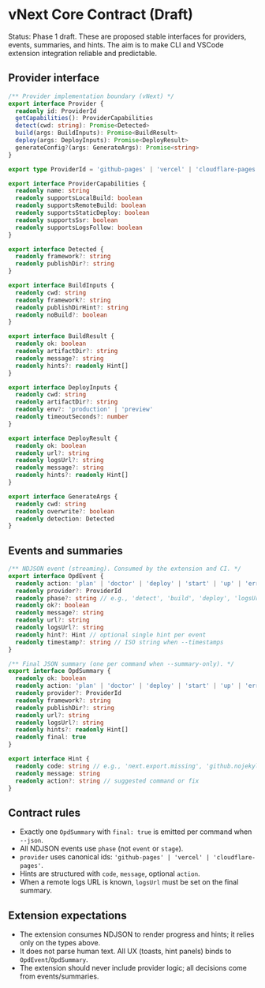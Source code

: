 # vNext Core Contract (Draft)

Status: Phase 1 draft. These are proposed stable interfaces for providers, events, summaries, and hints. The aim is to make CLI and VSCode extension integration reliable and predictable.

## Provider interface

```ts
/** Provider implementation boundary (vNext) */
export interface Provider {
  readonly id: ProviderId
  getCapabilities(): ProviderCapabilities
  detect(cwd: string): Promise<Detected>
  build(args: BuildInputs): Promise<BuildResult>
  deploy(args: DeployInputs): Promise<DeployResult>
  generateConfig?(args: GenerateArgs): Promise<string>
}

export type ProviderId = 'github-pages' | 'vercel' | 'cloudflare-pages'

export interface ProviderCapabilities {
  readonly name: string
  readonly supportsLocalBuild: boolean
  readonly supportsRemoteBuild: boolean
  readonly supportsStaticDeploy: boolean
  readonly supportsSsr: boolean
  readonly supportsLogsFollow: boolean
}

export interface Detected {
  readonly framework?: string
  readonly publishDir?: string
}

export interface BuildInputs {
  readonly cwd: string
  readonly framework?: string
  readonly publishDirHint?: string
  readonly noBuild?: boolean
}

export interface BuildResult {
  readonly ok: boolean
  readonly artifactDir?: string
  readonly message?: string
  readonly hints?: readonly Hint[]
}

export interface DeployInputs {
  readonly cwd: string
  readonly artifactDir?: string
  readonly env?: 'production' | 'preview'
  readonly timeoutSeconds?: number
}

export interface DeployResult {
  readonly ok: boolean
  readonly url?: string
  readonly logsUrl?: string
  readonly message?: string
  readonly hints?: readonly Hint[]
}

export interface GenerateArgs {
  readonly cwd: string
  readonly overwrite?: boolean
  readonly detection: Detected
}
```

## Events and summaries

```ts
/** NDJSON event (streaming). Consumed by the extension and CI. */
export interface OpdEvent {
  readonly action: 'plan' | 'doctor' | 'deploy' | 'start' | 'up' | 'error'
  readonly provider?: ProviderId
  readonly phase?: string // e.g., 'detect', 'build', 'deploy', 'logsUrl', 'done'
  readonly ok?: boolean
  readonly message?: string
  readonly url?: string
  readonly logsUrl?: string
  readonly hint?: Hint // optional single hint per event
  readonly timestamp?: string // ISO string when --timestamps
}

/** Final JSON summary (one per command when --summary-only). */
export interface OpdSummary {
  readonly ok: boolean
  readonly action: 'plan' | 'doctor' | 'deploy' | 'start' | 'up' | 'error'
  readonly provider?: ProviderId
  readonly framework?: string
  readonly publishDir?: string
  readonly url?: string
  readonly logsUrl?: string
  readonly hints?: readonly Hint[]
  readonly final: true
}

export interface Hint {
  readonly code: string // e.g., 'next.export.missing', 'github.nojekyll.absent'
  readonly message: string
  readonly action?: string // suggested command or fix
}
```

## Contract rules

- Exactly one `OpdSummary` with `final: true` is emitted per command when `--json`.
- All NDJSON events use `phase` (not `event` or `stage`).
- `provider` uses canonical ids: `'github-pages' | 'vercel' | 'cloudflare-pages'`.
- Hints are structured with `code`, `message`, optional `action`.
- When a remote logs URL is known, `logsUrl` must be set on the final summary.

## Extension expectations

- The extension consumes NDJSON to render progress and hints; it relies only on the types above.
- It does not parse human text. All UX (toasts, hint panels) binds to `OpdEvent`/`OpdSummary`.
- The extension should never include provider logic; all decisions come from events/summaries.
